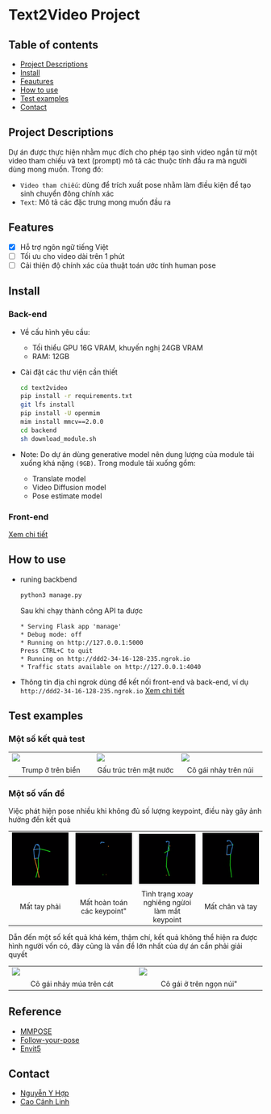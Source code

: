 # Text2Video Project



## Table of contents

- [Project Descriptions](#project-descriptions)
- [Install](#install)
- [Feautures](#features)
- [How to use](#how-to-use)
- [Test examples](#test-examples)
- [Contact](#contact)


## Project Descriptions

Dự án được thực hiện nhằm mục đích cho phép tạo sinh video ngắn từ một video tham chiếu và text (prompt) mô tả các thuộc tính đầu ra mà người dùng mong muốn. Trong đó:
+ ``Video tham chiếu``: dùng để trích xuất pose nhằm làm điều kiện để tạo sinh chuyển đông chính xác
+ ``Text``: Mô tả các đặc trưng mong muốn đầu ra 

## Features

- [x] Hỗ trợ ngôn ngữ tiếng Việt
- [ ] Tối ưu cho video dài trên 1 phút
- [ ] Cải thiện độ chính xác của thuật toán ước tính human pose

## Install
### Back-end
- Về cấu hình yêu cầu:
    - Tối thiểu GPU 16G VRAM, khuyến nghị 24GB VRAM
    - RAM: 12GB
    
- Cài đặt các thư viện cần thiết
    ```bash
    cd text2video
    pip install -r requirements.txt
    git lfs install
    pip install -U openmim
    mim install mmcv==2.0.0
    cd backend
    sh download_module.sh
    ```
- Note: Do dự án dùng generative model nên dung lượng của module tải xuống khá nặng ``(9GB)``. Trong module tải xuống gồm:
    - Translate model
    - Video Diffusion model
    - Pose estimate model

### Front-end

<a href="https://github.com/genkerizer/text2video/blob/main/frontend/README.md">Xem chi tiết</a>

## How to use

- runing backbend
    ```bash
    python3 manage.py
    ```

    Sau khi chạy thành công API ta được
    ```text
    * Serving Flask app 'manage'
    * Debug mode: off
    * Running on http://127.0.0.1:5000
    Press CTRL+C to quit
    * Running on http://ddd2-34-16-128-235.ngrok.io
    * Traffic stats available on http://127.0.0.1:4040
    ```
- Thông tin địa chỉ ngrok dùng để kết nối front-end và back-end, ví dụ ``http://ddd2-34-16-128-235.ngrok.io`` <a href="https://github.com/genkerizer/text2video/blob/main/frontend/README.md">Xem chi tiết</a>


## Test examples

### Một số kết quả test

<table class="center">
<tr>
  <td><img src="assets/samples/0002.gif"></td>
  <td><img src="assets/samples/0003.gif"></td>
  <td><img src="assets/samples/0004.gif"></td>

</tr>
<tr>

</tr>
<tr>
  <td width=25% style="text-align:center;">Trump ở trên biển</td>
  <td width=25% style="text-align:center;">Gấu trúc trên mặt nước</td>
  <td width=25% style="text-align:center;">Cô gái nhảy trên núi</td>
</tr>
</table>

### Một số vấn đề

Việc phát hiện pose nhiều khi không đủ số lượng keypoint, điều này gây ảnh hưởng đến kết quả

<table class="center">
<tr>
  <td><img src="assets/problem/pose/0001.png"></td>
  <td><img src="assets/problem/pose/0002.png"></td>
  <td><img src="assets/problem/pose/0003.png"></td>
  <td><img src="assets/problem/pose/0004.png"></td>

</tr>
<tr>

</tr>
<tr>
  <td width=25% style="text-align:center;">Mất tay phải</td>
  <td width=25% style="text-align:center;">Mất hoàn toán các keypoint"</td>
  <td width=25% style="text-align:center;">Tình trạng xoay nghiêng ngừoi làm mất keypoint</td>
  <td width=25% style="text-align:center;">Mất chân và tay</td>
</tr>
</table>

Dẫn đến một số kết quả khá kém, thậm chí, kết quả không thể hiện ra được hình người vốn có, đây cũng là vấn đề lớn nhất của dự án cần phải giải quyết
<table class="center">
<tr>
  <td><img src="assets/problem/generated_result/0001.gif"></td>
  <td><img src="assets/problem/generated_result/0002.gif"></td>

</tr>
<tr>

</tr>
<tr>
  <td width=25% style="text-align:center;">Cô gái nhảy múa trên cát</td>
  <td width=25% style="text-align:center;">Cô gái ở trên ngọn núi"</td>
</tr>
</table>

## Reference
- [MMPOSE](https://github.com/open-mmlab/mmpose)
- [Follow-your-pose](https://github.com/mayuelala/FollowYourPose)
- [Envit5](https://huggingface.co/VietAI/envit5-translation)

## Contact
- [Nguyễn Y Hợp](mailto:22c15006@student.hcmus.edu.vn)
- [Cao Cảnh Linh](mailto:22c15034@student.hcmus.edu.vn)




